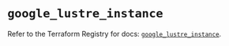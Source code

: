 # `google_lustre_instance`

Refer to the Terraform Registry for docs: [`google_lustre_instance`](https://registry.terraform.io/providers/hashicorp/google/6.39.0/docs/resources/lustre_instance).
